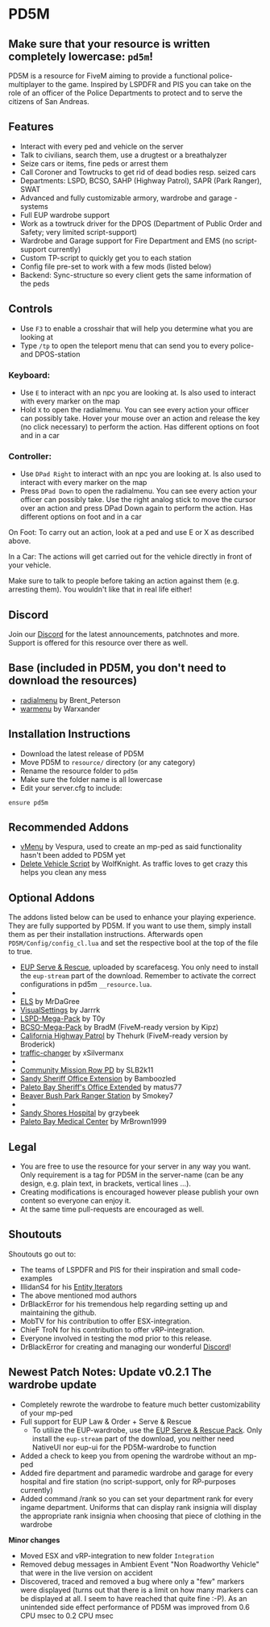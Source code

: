 # PD5M

## Make sure that your resource is written completely lowercase: `pd5m`!

PD5M is a resource for FiveM aiming to provide a functional police-multiplayer to the game. Inspired by LSPDFR and PIS you can take on the role of an officer of the Police Departments to protect and to serve the citizens of San Andreas.

## Features
- Interact with every ped and vehicle on the server
- Talk to civilians, search them, use a drugtest or a breathalyzer
- Seize cars or items, fine peds or arrest them
- Call Coroner and Towtrucks to get rid of dead bodies resp. seized cars
- Departments: LSPD, BCSO, SAHP (Highway Patrol), SAPR (Park Ranger), SWAT
- Advanced and fully customizable armory, wardrobe and garage - systems
- Full EUP wardrobe support
- Work as a towtruck driver for the DPOS (Department of Public Order and Safety; very limited script-support)
- Wardrobe and Garage support for Fire Department and EMS (no script-support currently)
- Custom TP-script to quickly get you to each station
- Config file pre-set to work with a few mods (listed below)
- Backend: Sync-structure so every client gets the same information of the peds

## Controls
- Use `F3` to enable a crosshair that will help you determine what you are looking at
- Type `/tp` to open the teleport menu that can send you to every police- and DPOS-station

### Keyboard:
- Use `E` to interact with an npc you are looking at. Is also used to interact with every marker on the map
- Hold `X` to open the radialmenu. You can see every action your officer can possibly take. Hover your mouse over an action and release the key (no click necessary) to perform the action. Has different options on foot and in a car

### Controller:
- Use `DPad Right` to interact with an npc you are looking at. Is also used to interact with every marker on the map
- Press `DPad Down` to open the radialmenu. You can see every action your officer can possibly take. Use the right analog stick to move the cursor over an action and press DPad Down again to perform the action. Has different options on foot and in a car

On Foot: To carry out an action, look at a ped and use E or X as described above.

In a Car: The actions will get carried out for the vehicle directly in front of your vehicle.

Make sure to talk to people before taking an action against them (e.g. arresting them). You wouldn't like that in real life either!

## Discord

Join our [Discord](https://discord.gg/3DNTHeT) for the latest announcements, patchnotes and more. Support is offered for this resource over there as well.

## Base (included in PD5M, you don't need to download the resources)
- [radialmenu](https://forum.cfx.re/t/release-radialmenu-configurable-menu-for-chat-commands-using-wheelnav-js/543690) by Brent_Peterson
- [warmenu](https://forum.cfx.re/t/release-0-9-8-final-warmenu-lua-menu-framework/41249) by Warxander

## Installation Instructions
- Download the latest release of PD5M
- Move PD5M to `resource/` directory (or any category)
- Rename the resource folder to `pd5m`
- Make sure the folder name is all lowercase
- Edit your server.cfg to include:

```
ensure pd5m
```

## Recommended Addons
- [vMenu](https://forum.cfx.re/t/vmenu-v3-1-3/88868) by Vespura, used to create an mp-ped as said functionality hasn't been added to PD5M yet
- [Delete Vehicle Script](https://forum.cfx.re/t/release-delete-vehicle-script-1-0-5/7727) by WolfKnight. As traffic loves to get crazy this helps you clean any mess

## Optional Addons
The addons listed below can be used to enhance your playing experience. They are fully supported by PD5M. If you want to use them, simply install them as per their installation instructions. Afterwards open `PD5M/Config/config_cl.lua` and set the respective bool at the top of the file to true.

- [EUP Serve & Rescue](https://forum.cfx.re/t/release-eup-serve-and-rescue-law-order-7-5-server-side-update-1-2-now-with-esx-permissions/210892), uploaded by scarefacesg. You only need to install the `eup-stream` part of the download. Remember to activate the correct configurations in pd5m `__resource.lua`.
-
- [ELS](https://forum.cfx.re/t/release-els-fivem-server-sync-lights-sirens-custom-patterns/64048) by MrDaGree
- [VisualSettings](https://forum.cfx.re/t/release-serverside-visualsettings/201448) by Jarrrk
- [LSPD-Mega-Pack](https://www.lcpdfr.com/downloads/gta5mods/vehiclemodels/17911-los-santos-police-department-mega-pack-els/) by T0y
- [BCSO-Mega-Pack](https://forum.cfx.re/t/els-bcso-mega-pack-fixed-again/81604) by BradM (FiveM-ready version by Kipz)
- [California Highway Patrol](https://forum.cfx.re/t/release-2017-california-highway-patrol-mega-pack-els/64875) by Thehurk (FiveM-ready version by Broderick)
- [traffic-changer](https://github.com/xSilvermanx/traffic-changer) by xSilvermanx
-
- [Community Mission Row PD](https://de.gta5-mods.com/maps/community-mission-row-pd) by SLB2k11
- [Sandy Sheriff Office Extension](https://de.gta5-mods.com/maps/sandy-sheriff-office-extension-mlo-interior) by Bamboozled
- [Paleto Bay Sheriff's Office Extended](https://de.gta5-mods.com/maps/paleto-bay-sheriff-s-office-extended-sp-and-fivem-mlo) by matus77
- [Beaver Bush Park Ranger Station](https://forum.cfx.re/t/release-mlo-beaver-bush-park-ranger-station/1052889) by Smokey7
-
- [Sandy Shores Hospital](https://de.gta5-mods.com/maps/sandy-shores-hospital-mlo-interior-add-on-fivem) by grzybeek
- [Paleto Bay Medical Center](https://de.gta5-mods.com/maps/mlo-paleto-bay-medical-center) by MrBrown1999

## Legal
- You are free to use the resource for your server in any way you want. Only requirement is a tag for PD5M in the server-name (can be any design, e.g. plain text, in brackets, vertical lines ...).
- Creating modifications is encouraged however please publish your own content so everyone can enjoy it.
- At the same time pull-requests are encouraged as well.

## Shoutouts
Shoutouts go out to:
- The teams of LSPDFR and PIS for their inspiration and small code-examples
- IllidanS4 for his [Entity Iterators](https://gist.github.com/IllidanS4/9865ed17f60576425369fc1da70259b2)
- The above mentioned mod authors
- DrBlackError for his tremendous help regarding setting up and maintaining the github.
- MobTV for his contribution to offer ESX-integration.
- ChieF TroN for his contribution to offer vRP-integration.
- Everyone involved in testing the mod prior to this release.
- DrBlackError for creating and managing our wonderful [Discord](https://discord.gg/3DNTHeT)!

## Newest Patch Notes: Update v0.2.1 The wardrobe update

- Completely rewrote the wardrobe to feature much better customizability 
of your mp-ped
- Full support for EUP Law & Order + Serve & Rescue
  - To utilize the EUP-wardrobe, use the [EUP Serve & Rescue 
Pack](https://forum.cfx.re/t/release-eup-serve-and-rescue-law-order-7-5-server-side-update-1-2-now-with-esx-permissions/210892). 
Only install the `eup-stream` part of the download, you neither need 
NativeUI nor eup-ui for the PD5M-wardrobe to function
- Added a check to keep you from opening the wardrobe without an mp-ped
- Added fire department and paramedic wardrobe and garage for every 
hospital and fire station (no script-support, only for RP-purposes 
currently)
- Added command /rank so you can set your department rank for every 
ingame department. Uniforms that can display rank insignia will display 
the appropriate rank insignia when choosing that piece of clothing in 
the wardrobe

**Minor changes**
- Moved ESX and vRP-integration to new folder `Integration`
- Removed debug messages in Ambient Event "Non Roadworthy Vehicle" that 
were in the live version on accident
- Discovered, traced and removed a bug where only a "few" markers were 
displayed (turns out that there is a limit on how many markers can be 
displayed at all. I seem to have reached that quite fine :-P). As an 
unintended side effect performance of PD5M was improved from 0.6 CPU 
msec to 0.2 CPU msec
